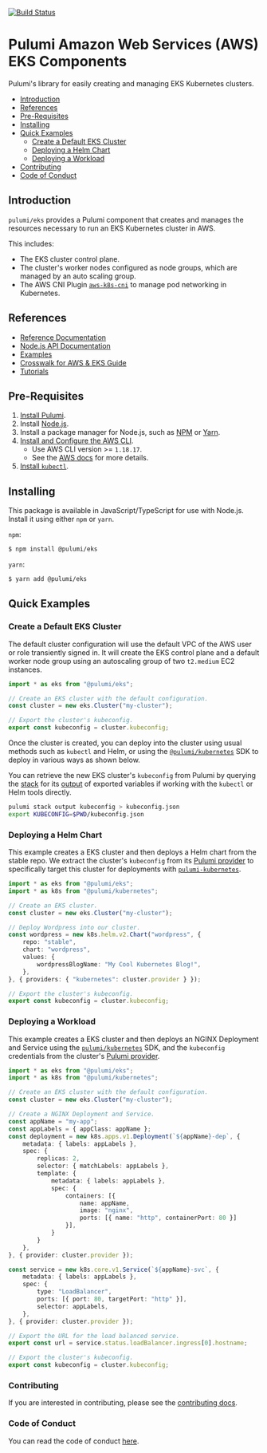 [![Build Status](https://travis-ci.com/pulumi/pulumi-eks.svg?token=eHg7Zp5zdDDJfTjY8ejq&branch=master)](https://travis-ci.com/pulumi/pulumi-eks)

# Pulumi Amazon Web Services (AWS) EKS Components

Pulumi's library for easily creating and managing EKS Kubernetes clusters.

* [Introduction](#introduction)
* [References](#references)
* [Pre-Requisites](#pre-requisites)
* [Installing](#installing)
* [Quick Examples](#quick-examples)
  * [Create a Default EKS Cluster](#create-a-default-eks-cluster)
  * [Deploying a Helm Chart](#deploying-a-helm-chart)
  * [Deploying a Workload](#deploying-a-workload)
* [Contributing](#contributing)
* [Code of Conduct](#code-of-conduct)

## Introduction

`pulumi/eks` provides a Pulumi component that creates and manages the resources necessary to run an EKS Kubernetes cluster in AWS.

This includes:
- The EKS cluster control plane.
- The cluster's worker nodes configured as node groups, which are managed by an auto scaling group.
- The AWS CNI Plugin [`aws-k8s-cni`](https://github.com/aws/amazon-vpc-cni-k8s/) to manage pod networking in Kubernetes.

## References

* [Reference Documentation](https://www.pulumi.com/docs/reference/clouds/kubernetes/)
* [Node.js API Documentation](https://pulumi.io/reference/pkg/nodejs/@pulumi/eks/index.html)
* [Examples](./examples)
* [Crosswalk for AWS & EKS Guide](https://www.pulumi.com/docs/guides/crosswalk/aws/eks/)
* [Tutorials](https://www.pulumi.com/docs/reference/tutorials/kubernetes/)

## Pre-Requisites

1. [Install Pulumi](https://www.pulumi.com/docs/reference/install).
1. Install [Node.js](https://nodejs.org/en/download).
1. Install a package manager for Node.js, such as [NPM](https://www.npmjs.com/get-npm) or [Yarn](https://yarnpkg.com/lang/en/docs/install).
1. [Install and Configure the AWS CLI](https://www.pulumi.com/docs/reference/clouds/aws/setup/).
    * Use AWS CLI version >= `1.18.17`.
    * See the [AWS docs](https://docs.aws.amazon.com/eks/latest/userguide/managing-auth.html) for more details.
1. [Install `kubectl`](https://kubernetes.io/docs/tasks/tools/install-kubectl/#install-kubectl).

## Installing

This package is available in JavaScript/TypeScript for use with Node.js. Install it using either `npm` or `yarn`.

`npm`:

```bash
$ npm install @pulumi/eks
```

`yarn`:

```bash
$ yarn add @pulumi/eks
```

## Quick Examples

### Create a Default EKS Cluster

The default cluster configuration will use the default VPC of the AWS user
or role transiently signed in. It will create the EKS control plane and a default
worker node group using an autoscaling group of two `t2.medium` EC2 instances.

```typescript
import * as eks from "@pulumi/eks";

// Create an EKS cluster with the default configuration.
const cluster = new eks.Cluster("my-cluster");

// Export the cluster's kubeconfig.
export const kubeconfig = cluster.kubeconfig;
```

Once the cluster is created, you can deploy into the cluster using usual methods
such as `kubectl` and Helm, or using the
[`@pulumi/kubernetes`][pulumi-kubernetes] SDK to deploy in various ways
as shown below.

You can retrieve the new EKS cluster's `kubeconfig` from Pulumi by querying the
[stack](https://www.pulumi.com/docs/intro/concepts/stack/) for its
[output](https://www.pulumi.com/docs/intro/concepts/stack/#outputs) of exported
variables if working with the `kubectl` or Helm tools directly.

```bash
pulumi stack output kubeconfig > kubeconfig.json
export KUBECONFIG=$PWD/kubeconfig.json
```

### Deploying a Helm Chart

This example creates a EKS cluster and then deploys a Helm chart from the
stable repo. We extract the cluster's `kubeconfig` from its [Pulumi provider](https://www.pulumi.com/docs/reference/programming-model/#providers) to specifically target this cluster for deployments with
[`pulumi-kubernetes`][pulumi-kubernetes].

```typescript
import * as eks from "@pulumi/eks";
import * as k8s from "@pulumi/kubernetes";

// Create an EKS cluster.
const cluster = new eks.Cluster("my-cluster");

// Deploy Wordpress into our cluster.
const wordpress = new k8s.helm.v2.Chart("wordpress", {
    repo: "stable",
    chart: "wordpress",
    values: {
        wordpressBlogName: "My Cool Kubernetes Blog!",
    },
}, { providers: { "kubernetes": cluster.provider } });

// Export the cluster's kubeconfig.
export const kubeconfig = cluster.kubeconfig;
```

### Deploying a Workload

This example creates a EKS cluster and then deploys an NGINX Deployment and
Service using the [`pulumi/kubernetes`][pulumi-kubernetes] SDK, and the
`kubeconfig` credentials from the cluster's
[Pulumi provider](https://www.pulumi.com/docs/reference/programming-model/#providers).

```typescript
import * as eks from "@pulumi/eks";
import * as k8s from "@pulumi/kubernetes";

// Create an EKS cluster with the default configuration.
const cluster = new eks.Cluster("my-cluster");

// Create a NGINX Deployment and Service.
const appName = "my-app";
const appLabels = { appClass: appName };
const deployment = new k8s.apps.v1.Deployment(`${appName}-dep`, {
    metadata: { labels: appLabels },
    spec: {
        replicas: 2,
        selector: { matchLabels: appLabels },
        template: {
            metadata: { labels: appLabels },
            spec: {
                containers: [{
                    name: appName,
                    image: "nginx",
                    ports: [{ name: "http", containerPort: 80 }]
                }],
            }
        }
    },
}, { provider: cluster.provider });

const service = new k8s.core.v1.Service(`${appName}-svc`, {
    metadata: { labels: appLabels },
    spec: {
        type: "LoadBalancer",
        ports: [{ port: 80, targetPort: "http" }],
        selector: appLabels,
    },
}, { provider: cluster.provider });

// Export the URL for the load balanced service.
export const url = service.status.loadBalancer.ingress[0].hostname;

// Export the cluster's kubeconfig.
export const kubeconfig = cluster.kubeconfig;
```

### Contributing

If you are interested in contributing, please see the [contributing docs][contributing].

### Code of Conduct

You can read the code of conduct [here][code-of-conduct].

[pulumi-kubernetes]: https://github.com/pulumi/pulumi-kubernetes
[contributing]: CONTRIBUTING.md
[code-of-conduct]: CODE-OF-CONDUCT.md
[workload-example]: #deploying-a-workload-on-aws-eks
[how-pulumi-works]: https://www.pulumi.com/docs/intro/concepts/how-pulumi-works
[workload-example]: #deploying-a-workload
[faq]: https://www.pulumi.com/docs/intro/cloud-providers/kubernetes/faq/
